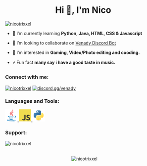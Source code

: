 <h1 align="center">Hi 👋, I'm Nico</h1>
<p align="left"> <a href="https://twitter.com/nicotrixxel" target="blank"><img src="https://img.shields.io/twitter/follow/nicotrixxel?logo=twitter&style=for-the-badge" alt="nicotrixxel" /></a> </p>

- 🌱 I’m currently learning **Python, Java, HTML, CSS & Javascript**

- 👯 I’m looking to collaborate on [Venady Discord Bot](https://github.com/nicotrixxel/Venady-Bot2.0)

- 👀 I’m interested in **Gaming, Video/Photo editing and cooding.**

- ⚡ Fun fact **many say i have a good taste in music.**

<h3 align="left">Connect with me:</h3>
<p align="left">
<a href="https://twitter.com/nicotrixxel" target="blank"><img align="center" src="https://raw.githubusercontent.com/rahuldkjain/github-profile-readme-generator/master/src/images/icons/Social/twitter.svg" alt="nicotrixxel" height="30" width="40" /></a>
<a href="https://discord.gg/discord.gg/venady" target="blank"><img align="center" src="https://raw.githubusercontent.com/rahuldkjain/github-profile-readme-generator/master/src/images/icons/Social/discord.svg" alt="discord.gg/venady" height="30" width="40" /></a>
</p>

<h3 align="left">Languages and Tools:</h3>
<p align="left"> <a href="https://www.java.com" target="_blank" rel="noreferrer"> <img src="https://raw.githubusercontent.com/devicons/devicon/master/icons/java/java-original.svg" alt="java" width="40" height="40"/> </a> <a href="https://developer.mozilla.org/en-US/docs/Web/JavaScript" target="_blank" rel="noreferrer"> <img src="https://raw.githubusercontent.com/devicons/devicon/master/icons/javascript/javascript-original.svg" alt="javascript" width="40" height="40"/> </a> <a href="https://www.python.org" target="_blank" rel="noreferrer"> <img src="https://raw.githubusercontent.com/devicons/devicon/master/icons/python/python-original.svg" alt="python" width="40" height="40"/> </a> </p>

<h3 align="left">Support:</h3>
<p><a href="https://ko-fi.com/nicotrixxel"> <img align="left" src="https://cdn.ko-fi.com/cdn/kofi3.png?v=3" height="50" width="210" alt="nicotrixxel" /></a></p><br><br>

<p>&nbsp;<img align="center" src="https://github-readme-stats.vercel.app/api?username=nicotrixxel&show_icons=true" alt="nicotrixxel" /></p>


<!---
nicotrixxel/nicotrixxel is a ✨ special ✨ repository because its `README.md` (this file) appears on your GitHub profile.
You can click the Preview link to take a look at your changes.
--->
